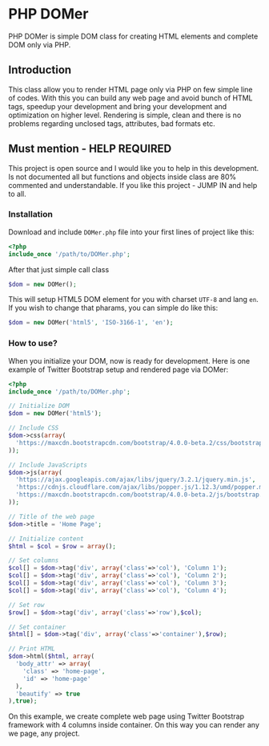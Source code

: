 # PHP DOMer

PHP DOMer is simple DOM class for creating HTML elements and complete DOM only via PHP.

## Introduction

This class allow you to render HTML page only via PHP on few simple line of codes. With this you can build any web page and avoid bunch of HTML tags, speedup your development and bring your development and optimization on higher level. Rendering is simple, clean and there is no problems regarding unclosed tags, attributes, bad formats etc.

## Must mention - HELP REQUIRED

This project is open source and I would like you to help in this development. Is not documented all but functions and objects inside class are 80% commented and understandable. If you like this project - JUMP IN and help to all.

### Installation

Download and include `DOMer.php` file into your first lines of project like this:

```php
<?php
include_once '/path/to/DOMer.php';
```

After that just simple call class

```php
$dom = new DOMer();
```

This will setup HTML5 DOM element for you with charset `UTF-8` and lang `en`.
If you wish to change that pharams, you can simple do like this:

```php
$dom = new DOMer('html5', 'ISO-3166-1', 'en');
```

### How to use?

When you initialize your DOM, now is ready for development. Here is one example of Twitter Bootstrap setup and rendered page via DOMer:

```php
<?php
include_once '/path/to/DOMer.php';

// Initialize DOM
$dom = new DOMer('html5');

// Include CSS
$dom->css(array(
  'https://maxcdn.bootstrapcdn.com/bootstrap/4.0.0-beta.2/css/bootstrap.min.css',
));

// Include JavaScripts
$dom->js(array(
  'https://ajax.googleapis.com/ajax/libs/jquery/3.2.1/jquery.min.js',
  'https://cdnjs.cloudflare.com/ajax/libs/popper.js/1.12.3/umd/popper.min.js',
  'https://maxcdn.bootstrapcdn.com/bootstrap/4.0.0-beta.2/js/bootstrap.min.js',
));

// Title of the web page
$dom->title = 'Home Page';

// Initialize content
$html = $col = $row = array();

// Set columns
$col[] = $dom->tag('div', array('class'=>'col'), 'Column 1');
$col[] = $dom->tag('div', array('class'=>'col'), 'Column 2');
$col[] = $dom->tag('div', array('class'=>'col'), 'Column 3');
$col[] = $dom->tag('div', array('class'=>'col'), 'Column 4');

// Set row
$row[] = $dom->tag('div', array('class'=>'row'),$col);

// Set container
$html[] = $dom->tag('div', array('class'=>'container'),$row);

// Print HTML
$dom->html($html, array(
  'body_attr' => array(
    'class' => 'home-page',
    'id' => 'home-page'
  ),
  'beautify' => true
),true);
```

On this example, we create complete web page using Twitter Bootstrap framework with 4 columns inside container. On this way you can render any we page, any project.
